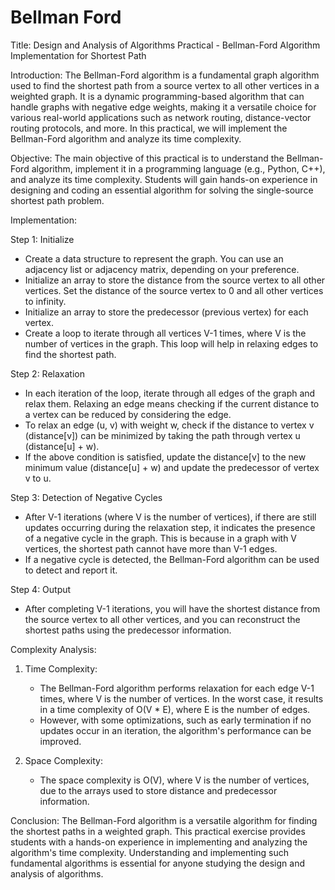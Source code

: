 # Bellman Ford

Title: Design and Analysis of Algorithms Practical - Bellman-Ford Algorithm Implementation for Shortest Path

Introduction:
The Bellman-Ford algorithm is a fundamental graph algorithm used to find the shortest path from a source vertex to all other vertices in a weighted graph. It is a dynamic programming-based algorithm that can handle graphs with negative edge weights, making it a versatile choice for various real-world applications such as network routing, distance-vector routing protocols, and more. In this practical, we will implement the Bellman-Ford algorithm and analyze its time complexity.

Objective:
The main objective of this practical is to understand the Bellman-Ford algorithm, implement it in a programming language (e.g., Python, C++), and analyze its time complexity. Students will gain hands-on experience in designing and coding an essential algorithm for solving the single-source shortest path problem.

Implementation:

Step 1: Initialize
- Create a data structure to represent the graph. You can use an adjacency list or adjacency matrix, depending on your preference.
- Initialize an array to store the distance from the source vertex to all other vertices. Set the distance of the source vertex to 0 and all other vertices to infinity.
- Initialize an array to store the predecessor (previous vertex) for each vertex.
- Create a loop to iterate through all vertices V-1 times, where V is the number of vertices in the graph. This loop will help in relaxing edges to find the shortest path.

Step 2: Relaxation
- In each iteration of the loop, iterate through all edges of the graph and relax them. Relaxing an edge means checking if the current distance to a vertex can be reduced by considering the edge.
- To relax an edge (u, v) with weight w, check if the distance to vertex v (distance[v]) can be minimized by taking the path through vertex u (distance[u] + w).
- If the above condition is satisfied, update the distance[v] to the new minimum value (distance[u] + w) and update the predecessor of vertex v to u.

Step 3: Detection of Negative Cycles
- After V-1 iterations (where V is the number of vertices), if there are still updates occurring during the relaxation step, it indicates the presence of a negative cycle in the graph. This is because in a graph with V vertices, the shortest path cannot have more than V-1 edges.
- If a negative cycle is detected, the Bellman-Ford algorithm can be used to detect and report it.

Step 4: Output
- After completing V-1 iterations, you will have the shortest distance from the source vertex to all other vertices, and you can reconstruct the shortest paths using the predecessor information.

Complexity Analysis:

1. Time Complexity:
   - The Bellman-Ford algorithm performs relaxation for each edge V-1 times, where V is the number of vertices. In the worst case, it results in a time complexity of O(V * E), where E is the number of edges.
   - However, with some optimizations, such as early termination if no updates occur in an iteration, the algorithm's performance can be improved.

2. Space Complexity:
   - The space complexity is O(V), where V is the number of vertices, due to the arrays used to store distance and predecessor information.

Conclusion:
The Bellman-Ford algorithm is a versatile algorithm for finding the shortest paths in a weighted graph. This practical exercise provides students with a hands-on experience in implementing and analyzing the algorithm's time complexity. Understanding and implementing such fundamental algorithms is essential for anyone studying the design and analysis of algorithms.
